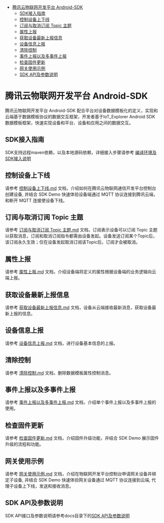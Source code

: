 * [腾讯云物联网开发平台 Android-SDK](#腾讯云物联网开发平台-Android-SDK)
  * [SDK接入指南](#SDK接入指南)
  * [控制设备上下线](#控制设备上下线)
  * [订阅与取消订阅 Topic 主题](#订阅与取消订阅-Topic-主题)
  * [属性上报](#属性上报)
  * [获取设备最新上报信息](#获取设备最新上报信息)
  * [设备信息上报](#设备信息上报)
  * [清除控制](#清除控制)
  * [事件上报以及多事件上报](#事件上报以及多事件上报)
  * [检查固件更新](#检查固件更新)
  * [网关使用示例](#网关使用示例)
  * [SDK API及参数说明](#SDK-API及参数说明)

# 腾讯云物联网开发平台 Android-SDK
腾讯云物联网开发平台 Android-SDK 配合平台对设备数据模板化的定义，实现和云端基于数据模板协议的数据交互框架，开发者基于IoT_Explorer Android SDK数据模板框架，快速实现设备和平台、设备和应用之间的数据交互。

## SDK接入指南
SDK支持远程maven依赖，以及本地源码依赖，详细接入步骤请参考 [编译环境及SDK接入说明](https://github.com/tencentyun/iot-device-java/blob/master/explorer-device-android/docs/编译环境及SDK接入说明.md)

## 控制设备上下线
请参考 [控制设备上下线.md](https://github.com/tencentyun/iot-device-java/blob/master/explorer-device-android/docs/控制设备上下线.md) 文档，介绍如何在腾讯云物联网通信开发平台控制台创建设备, 并结合 SDK Demo 快速体验设备端通过 MQTT 协议连接到腾讯云端，和断开 MQTT 连接使设备下线。

## 订阅与取消订阅 Topic 主题
请参考 [订阅与取消订阅 Topic 主题.md](https://github.com/tencentyun/iot-device-java/blob/master/explorer-device-android/docs/订阅与取消订阅%20Topic%20主题.md) 文档，订阅表示设备可以订阅 Topic 主题以获取消息，订阅和取消订阅指令都需由设备发起。设备发送订阅某个Topic后，该订阅永久生效；仅在设备发起取消订阅该Topic后，订阅才会被取消。

## 属性上报
请参考 [属性上报.md](https://github.com/tencentyun/iot-device-java/blob/master/explorer-device-android/docs/属性上报.md) 文档，介绍设备端将定义的属性根据设备端的业务逻辑向云端上报。

## 获取设备最新上报信息
请参考 [获取设备最新上报信息.md](https://github.com/tencentyun/iot-device-java/blob/master/explorer-device-android/docs/获取设备最新上报信息.md) 文档，设备从云端接收最新消息，获取设备最新上报的信息。

## 设备信息上报
请参考 [设备信息上报.md](https://github.com/tencentyun/iot-device-java/blob/master/explorer-device-android/docs/设备信息上报.md) 文档，进行设备基本信息的上报。

## 清除控制
请参考 [清除控制.md](https://github.com/tencentyun/iot-device-java/blob/master/explorer-device-android/docs/清除控制.md) 文档，删除数据模板属性控制消息。

## 事件上报以及多事件上报
请参考 [事件上报以及多事件上报.md](https://github.com/tencentyun/iot-device-java/blob/master/explorer-device-android/docs/事件上报以及多事件上报.md) 文档，介绍单个事件上报以及多事件上报的使用。

## 检查固件更新
请参考 [检查固件更新.md](https://github.com/tencentyun/iot-device-java/blob/master/explorer-device-android/docs/检查固件更新.md) 文档，介绍固件升级功能，并结合 SDK Demo 展示固件升级的流程和功能。

## 网关使用示例
请参考 [网关使用示例.md](https://github.com/tencentyun/iot-device-java/blob/master/explorer-device-android/docs/网关使用示例.md) 文档，介绍在物联网开发平台控制台申请网关设备并绑定子设备, 并结合 SDK Demo 快速体验网关设备通过 MQTT 协议连接到云端, 代理子设备上下线，发送和接收消息。

## SDK API及参数说明
SDK API接口及参数说明请参考docs目录下的[SDK API及参数说明](https://github.com/tencentyun/iot-device-java/blob/master/explorer-device-android/docs/SDK%20API及参数说明.md)
